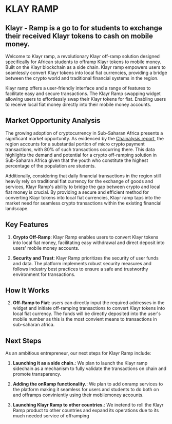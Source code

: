 # KLAY RAMP

## Klayr - Ramp is a go to for students to exchange their received Klayr tokens to cash on mobile money.


Welcome to Klayr ramp, a revolutionary Klayr off-ramp solution designed specifically for African students to offramp Klayr tokens to mobile money. Built on the Klayr blockchain as a side chain. Klayr ramp empowers users to seamlessly convert Klayr tokens into local fiat currencies, providing a bridge between the crypto world and traditional financial systems in the region.

Klayr ramp offers a user-friendly interface and a range of features to facilitate easy and secure transactions. The Klayr Ramp swapping widget allowing users to effortlessly swap their Klayr tokens for fiat. Enabling users to receive local fiat money directly into their mobile money accounts.



## Market Opportunity Analysis

The growing adoption of cryptocurrency in Sub-Saharan Africa presents a significant market opportunity. As evidenced by the [Chainalysis report](https://blog.chainalysis.com/reports/sub-saharan-africa-cryptocurrency-geography-report-2022-preview/#:~:text=Sub%2Dsaharan%20Africa%20accounts%20for,growth%20over%20the%20year%20prior.), the region accounts for a substantial portion of micro crypto payment transactions, with 80% of such transactions occurring there. This data highlights the demand and potential for a crypto off-ramping solution in Sub-Saharan Africa given that the youth who constitute the highest percentage of the population are students.

Additionally, considering that daily financial transactions in the region still heavily rely on traditional fiat currency for the exchange of goods and services, Klayr Ramp's ability to bridge the gap between crypto and local fiat money is crucial. By providing a secure and efficient method for converting Klayr tokens into local fiat currencies, Klayr ramp taps into the market need for seamless crypto transactions within the existing financial landscape.

## Key Features

1. **Crypto Off-Ramp**: Klayr Ramp enables users to convert Klayr tokens into local fiat money, facilitating easy withdrawal and direct deposit into users' mobile money accounts.

4. **Security and Trust**: Klayr Ramp prioritizes the security of user funds and data. The platform implements robust security measures and follows industry best practices to ensure a safe and trustworthy environment for transactions.

## How It Works



2. **Off-Ramp to Fiat**: users can directly input the required addresses in the widget and initiate off-ramping transactions to convert Klayr tokens into local fiat currency. The funds will be directly deposited into the user's mobile number as this is the most convient means to transactions in sub-saharan africa.

## Next Steps

As an ambitious entrepreneur, our next steps for Klayr Ramp include:

1. **Launching it as a side chain.**: We plan to launch the Klayr ramp sidechain as a mechanism to fully validate the transactions on chain and promote transparency.

2. **Adding the onRamp functionality.**: We plan to add onramp services to the platform making it seamless for users and students to do both on and offramps conviniently using their mobilemoney accounts.

3. **Launching Klayr Ramp to other countries.**: We inetend to roll the Klayr Ramp product to other countries and expand its operations due to its much needed service of offramping
